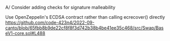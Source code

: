 A/ Consider adding checks for signature malleability

Use OpenZeppelin's ECDSA contract rather than calling ecrecover() directly
https://github.com/code-423n4/2022-09-canto/blob/65fbb8b9de22cf8f8f3d742b38b4be41ee35c468/src/Swap/BaseV1-core.sol#L488